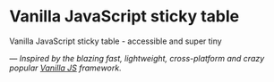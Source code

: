 # Vanilla JavaScript sticky table

Vanilla JavaScript sticky table - accessible and super tiny

*— Inspired by the blazing fast, lightweight, cross-platform and crazy popular [Vanilla JS](http://vanilla-js.com/)  framework.*
